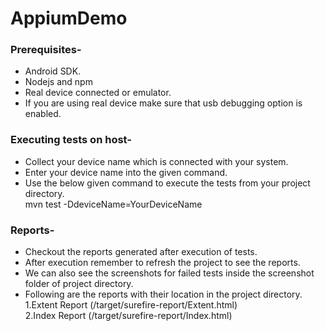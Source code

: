 # AppiumDemo

### Prerequisites-

  * Android SDK.
  * Nodejs and npm
  * Real device connected or emulator.
  * If you are using real device make sure that usb debugging option is enabled.
  
### Executing tests on host-

  * Collect your device name which is connected with your system.
  * Enter your device name into the given command.
  * Use the below given command to execute the tests from your project directory.<br />
    		 mvn test -DdeviceName=YourDeviceName
     
### Reports-

  * Checkout the reports generated after execution of tests.
  * After execution remember to refresh the project to see the reports.
  * We can also see the screenshots for failed tests inside the screenshot folder of project directory.
  * Following are the reports with their location in the project directory.<br />
     		 1.Extent Report (/target/surefire-report/Extent.html)<br />
     		 2.Index Report (/target/surefire-report/Index.html)<br />
  
